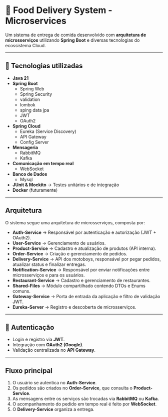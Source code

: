 # 🍔 Food Delivery System - Microservices

Um sistema de entrega de comida desenvolvido com **arquitetura de microsserviços** utilizando **Spring Boot** e diversas tecnologias do ecossistema Cloud.  

---

## 🚀 Tecnologias utilizadas

- **Java 21**
- **Spring Boot**
  - Spring Web
  - Spring Security
  - validation
  - lombok
  - sping data jpa 
  - JWT
  - OAuth2
- **Spring Cloud**
  - Eureka (Service Discovery)
  - API Gateway
  - Config Server
- **Mensageria**
  - RabbitMQ
  - Kafka
- **Comunicação em tempo real**
  - WebSocket
- **Banco de Dados**
  - Mysql
- **JUnit & Mockito** → Testes unitários e de integração
- **Docker** (futuramente)
---

## Arquitetura

O sistema segue uma arquitetura de microsserviços, composta por:

- **Auth-Service** → Responsável por autenticação e autorização (JWT + OAuth2).
- **User-Service** → Gerenciamento de usuários.
- **Product-Service** → Cadastro e atualização de produtos (API interna).
- **Order-Service** → Criação e gerenciamento de pedidos.
- **Delivery-Service** → API dos motoboys, responsável por pegar pedidos, atualizar status e finalizar entregas.
- **Notification-Service** → Responsável por enviar notificações entre microsserviços e para os usuários.
- **Restaurant-Service** → Cadastro e gerenciamento de restaurantes.
- **Shared-Files** → Módulo compartilhado contendo DTOs e Enums comuns.
- **Gateway-Service** → Porta de entrada da aplicação e filtro de validação JWT.
- **Eureka-Server** → Registro e descoberta de microsserviços.


---

## 🔑 Autenticação

- Login e registro via **JWT**.
- Integração com **OAuth2 (Google)**.
- Validação centralizada no **API Gateway**.

---

##  Fluxo principal

1. O usuário se autentica no **Auth-Service**.  
2. Os pedidos são criados no **Order-Service**, que consulta o **Product-Service**.  
3. As mensagens entre os serviços são trocadas via **RabbitMQ** ou **Kafka**.  
4. O acompanhamento do pedido em tempo real é feito por **WebSocket**.  
5. O **Delivery-Service** organiza a entrega.  
